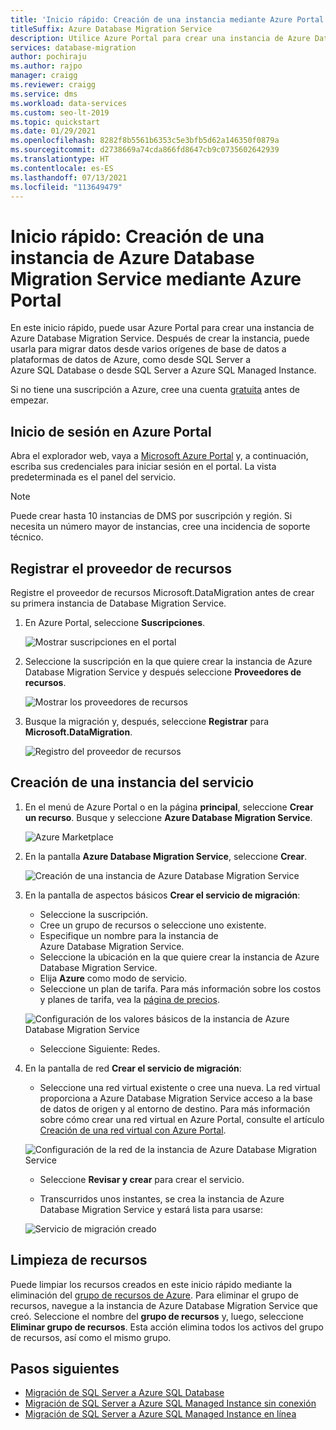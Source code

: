 ```yaml
---
title: 'Inicio rápido: Creación de una instancia mediante Azure Portal'
titleSuffix: Azure Database Migration Service
description: Utilice Azure Portal para crear una instancia de Azure Database Migration Service.
services: database-migration
author: pochiraju
ms.author: rajpo
manager: craigg
ms.reviewer: craigg
ms.service: dms
ms.workload: data-services
ms.custom: seo-lt-2019
ms.topic: quickstart
ms.date: 01/29/2021
ms.openlocfilehash: 8282f8b5561b6353c5e3bfb5d62a146350f0879a
ms.sourcegitcommit: d2738669a74cda866fd8647cb9c0735602642939
ms.translationtype: HT
ms.contentlocale: es-ES
ms.lasthandoff: 07/13/2021
ms.locfileid: "113649479"
---
```

# <a name="quickstart-create-an-instance-of-the-azure-database-migration-service-by-using-the-azure-portal"></a>Inicio rápido: Creación de una instancia de Azure Database Migration Service mediante Azure Portal

En este inicio rápido, puede usar Azure Portal para crear una instancia de Azure Database Migration Service. Después de crear la instancia, puede usarla para migrar datos desde varios orígenes de base de datos a plataformas de datos de Azure, como desde SQL Server a Azure SQL Database o desde SQL Server a Azure SQL Managed Instance.

Si no tiene una suscripción a Azure, cree una cuenta [gratuita](https://azure.microsoft.com/free/) antes de empezar.

## <a name="sign-in-to-the-azure-portal"></a>Inicio de sesión en Azure Portal

Abra el explorador web, vaya a [Microsoft Azure Portal](https://portal.azure.com/) y, a continuación, escriba sus credenciales para iniciar sesión en el portal. La vista predeterminada es el panel del servicio.

> [!NOTE]
> Puede crear hasta 10 instancias de DMS por suscripción y región. Si necesita un número mayor de instancias, cree una incidencia de soporte técnico.

## <a name="register-the-resource-provider"></a>Registrar el proveedor de recursos

Registre el proveedor de recursos Microsoft.DataMigration antes de crear su primera instancia de Database Migration Service.

1. En Azure Portal, seleccione **Suscripciones**.

   ![Mostrar suscripciones en el portal](media/quickstart-create-data-migration-service-portal/portal-select-subscription.png)

2. Seleccione la suscripción en la que quiere crear la instancia de Azure Database Migration Service y después seleccione **Proveedores de recursos**.

    ![Mostrar los proveedores de recursos](media/quickstart-create-data-migration-service-portal/portal-select-resource-provider.png)

3. Busque la migración y, después, seleccione **Registrar** para **Microsoft.DataMigration**.

    ![Registro del proveedor de recursos](media/quickstart-create-data-migration-service-portal/dms-register-provider.png)

## <a name="create-an-instance-of-the-service"></a>Creación de una instancia del servicio

1. En el menú de Azure Portal o en la página **principal**, seleccione **Crear un recurso**. Busque y seleccione **Azure Database Migration Service**.

    ![Azure Marketplace](media/quickstart-create-data-migration-service-portal/portal-marketplace.png)

2. En la pantalla **Azure Database Migration Service**, seleccione **Crear**.

    ![Creación de una instancia de Azure Database Migration Service](media/quickstart-create-data-migration-service-portal/dms-create.png)

3. En la pantalla de aspectos básicos **Crear el servicio de migración**:

     - Seleccione la suscripción.
     - Cree un grupo de recursos o seleccione uno existente.
     - Especifique un nombre para la instancia de Azure Database Migration Service.
     - Seleccione la ubicación en la que quiere crear la instancia de Azure Database Migration Service.
     - Elija **Azure** como modo de servicio.
     - Seleccione un plan de tarifa. Para más información sobre los costos y planes de tarifa, vea la [página de precios](https://aka.ms/dms-pricing).
     
    ![Configuración de los valores básicos de la instancia de Azure Database Migration Service](media/quickstart-create-data-migration-service-portal/dms-create-basics.png)

     - Seleccione Siguiente: Redes.

4. En la pantalla de red **Crear el servicio de migración**:

    - Seleccione una red virtual existente o cree una nueva. La red virtual proporciona a Azure Database Migration Service acceso a la base de datos de origen y al entorno de destino. Para más información sobre cómo crear una red virtual en Azure Portal, consulte el artículo [Creación de una red virtual con Azure Portal](../virtual-network/quick-create-portal.md).

    ![Configuración de la red de la instancia de Azure Database Migration Service](media/quickstart-create-data-migration-service-portal/dms-network-settings.png)

    - Seleccione **Revisar y crear** para crear el servicio. 
    
    - Transcurridos unos instantes, se crea la instancia de Azure Database Migration Service y estará lista para usarse:

    ![Servicio de migración creado](media/quickstart-create-data-migration-service-portal/dms-service-created.png)

## <a name="clean-up-resources"></a>Limpieza de recursos

Puede limpiar los recursos creados en este inicio rápido mediante la eliminación del [grupo de recursos de Azure](../azure-resource-manager/management/overview.md). Para eliminar el grupo de recursos, navegue a la instancia de Azure Database Migration Service que creó. Seleccione el nombre del **grupo de recursos** y, luego, seleccione **Eliminar grupo de recursos**. Esta acción elimina todos los activos del grupo de recursos, así como el mismo grupo.

## <a name="next-steps"></a>Pasos siguientes

* [Migración de SQL Server a Azure SQL Database](tutorial-sql-server-to-azure-sql.md)
* [Migración de SQL Server a Azure SQL Managed Instance sin conexión](tutorial-sql-server-to-managed-instance.md)
* [Migración de SQL Server a Azure SQL Managed Instance en línea](tutorial-sql-server-managed-instance-online.md)
